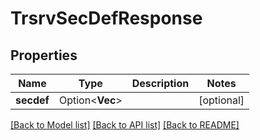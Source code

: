# TrsrvSecDefResponse

## Properties

Name | Type | Description | Notes
------------ | ------------- | ------------- | -------------
**secdef** | Option<**Vec<String>**> |  | [optional]

[[Back to Model list]](../README.md#documentation-for-models) [[Back to API list]](../README.md#documentation-for-api-endpoints) [[Back to README]](../README.md)


